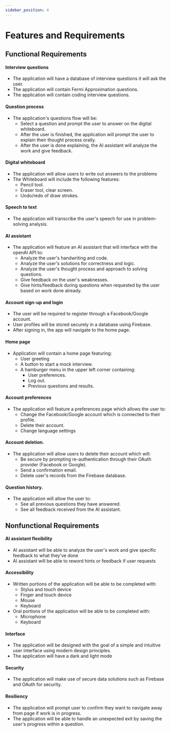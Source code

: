 ```yaml
---
sidebar_position: 4
---
```


# Features and Requirements

## Functional Requirements

#### Interview questions
- The application will have a database of interview questions it will ask the user.
- The application will contain Fermi Approximation questions.
- The application will contain coding interview questions.

#### Question process
- The application's questions flow will be:
  - Select a question and prompt the user to answer on the digital whiteboard.
  - After the user is finished, the application will prompt the user to explain their thought process orally.
  - After the user is done explaining, the AI assistant will analyze the work and give feedback.

#### Digital whiteboard
- The application will allow users to write out answers to the problems
- The Whiteboard will include the following features:
  - Pencil tool.
  - Eraser tool, clear screen.
  - Undo/redo of draw strokes.
 
#### Speech to text
- The application will transcribe the user's speech for use in problem-solving analysis.

#### AI assistant
- The application will feature an AI assistant that will interface with the openAI API to:
   - Analyze the user's handwriting and code.
   - Analyze the user's solutions for correctness and logic.
   - Analyze the user's thought process and approach to solving questions.
   - Give feedback on the user's weaknesses.
   - Give hints/feedback during questions when requested by the user based on work done already.

<!-- The user may request hints from the assistant during mock interviews when
  they are stuck on a problem.
- The assistant will be able to detect a user's hesitation during a problem,
  in which case, it will intervene by providing hints.
- Feedback will be generated from the assistant after the interview is
  complete, detailing to the user:
  - Number of hesitations/pauses.
  - The amount of time taken for the question compared to the set time limit.
  - Feedback on the correctness of code solutions, including any errors, along
    with suggested improvements.
  - How the user’s performance compares to their past mock interviews, helping
    them to track their progress over time.-->

#### Account sign-up and login
- The user will be required to register through a Facebook/Google account.
- User profiles will be stored securely in a database using Firebase.
- After signing in, the app will navigate to the home page.


<!--#### The application must include a digital whiteboard.
- The whiteboard will allow users to describe their thought process to the AI
  assistant during a mock interview.
- For simplicity, a minimal number of features will be included in the digital
  whiteboard:
  - Pencil tool.
  - Eraser tool, clear screen.
  - Undo/redo of draw strokes.-->


#### Home page
- Application will contain a home page featuring:
  - User greeting 
  - A button to start a mock interview.
  - A hamburger menu in the upper left corner containing:
    - User preferences.
    - Log out.
    - Previous questions and results.

#### Account preferences 
- The application will feature a preferences page which allows the user to:
  - Change the Facebook/Google account which is connected to their profile.
  - Delete their account.
  - Change language settings

#### Account deletion.
- The application will allow users to delete their account which will:
  - Be secure by prompting re-authentication through their OAuth provider (Facebook or Google).
  - Send a confirmation email.
  - Delete user's records from the Firebase database.

#### Question history.
- The application will allow the user to:
  - See all previous questions they have answered.
  - See all feedback received from the AI assistant.

<!--#### After the user initiates a written test, a question will appear on the top of the whiteboard screen.
- A question time limit will appear immediately on the top right, with its
  duration depending on the question’s complexity.
- The whiteboard will appear for the user to demonstrate their written solution
  and thought process.
- The user will be able to access a new question.

#### During the oral test, the user must explain their thought process verbally to the AI to determine their level of confidence.
- Microphone input must be detected in real-time to check for any
  hesitation/uncertainty.
- Speaker output must be detected to determine that the user can hear the voice
  prompts.

#### User can request clarity from a hint given by the AI assistant
- AI assistant will be able to rephrase assistance to give users multiple perspectives
- AI assistance will be able to generate multiple leading questions to guide users through prompts.

#### To simulate an interview scenario, the system will begin the written test before the oral test.
- Feedback will be tailored for each test based on content and performance.

#### WhiteboardFlow will present the user with an intuitive interface.
- There will be a prominent “performance” table
    - Important historical data like written or oral test scores.
    - Number of attempts.
- The system will display reassuring AI-generated messages and prompts.
    - After the written test, the user will receive alerts with hints, code
      examples, and relevant feedback.
    - After completing the oral test, the user will receive tailored prompts based on an analysis of their speech emotions, the accuracy of their responses, and will be provided with relevant feedback.
    - Each message will assure that the user is moving in the right direction.
- “Don’t panic!” will be incorporated somewhere in the UI. -->

## Nonfunctional Requirements

<!--#### The app utilizes speech emotion recognition to analyze the mood or emotional state of the speaker.
- The speaker’s tone is analyzed using pitch, intensity, rate and timbre.
- The confidence of the speaker is also analyzed based on duration of speech and pauses, speech patterns, word choice, and content analysis.
#### Use of Firebase for the backend will allow the app to be scalable and easier to work with, as well as ensuring an acceptable level of availability and performance.
- User login information will be securely stored in Firebase and linked with either Facebook or Google’s authentication system.
- We will also store user historical data on Firebase.-->

#### AI assistant flexibility
- AI assistant will be able to analyze the user's work and give specific feedback to what they've done
- AI assistant will be able to reword hints or feedback if user requests

#### Accessibility
- Written portions of the application will be able to be completed with:
  - Stylus and touch device
  - Finger and touch device
  - Mouse
  - Keyboard
- Oral portions of the application will be able to be completed with:
  - Microphone
  - Keyboard

#### Interface
- The application will be designed with the goal of a simple and intuitive user interface using modern design principles.
- The application will have a dark and light mode

#### Security
- The application will make use of secure data solutions such as Firebase and OAuth for security.

#### Resiliency
- The application will prompt user to confirm they want to navigate away from page if work is in progress.
- The application will be able to handle an unexpected exit by saving the user's progress within a question.
